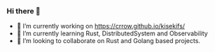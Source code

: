 ### Hi there 👋

- 🔭 I’m currently working on https://crrow.github.io/kisekifs/
- 🌱 I’m currently learning Rust, DistributedSystem and Observability
- 👯 I’m looking to collaborate on Rust and Golang based projects.

<!--START_SECTION:waka-->
<!--END_SECTION:waka-->
